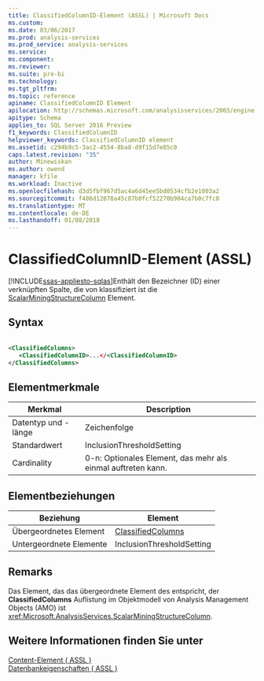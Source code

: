 ```yaml
---
title: ClassifiedColumnID-Element (ASSL) | Microsoft Docs
ms.custom: 
ms.date: 03/06/2017
ms.prod: analysis-services
ms.prod_service: analysis-services
ms.service: 
ms.component: 
ms.reviewer: 
ms.suite: pro-bi
ms.technology: 
ms.tgt_pltfrm: 
ms.topic: reference
apiname: ClassifiedColumnID Element
apilocation: http://schemas.microsoft.com/analysisservices/2003/engine
apitype: Schema
applies_to: SQL Server 2016 Preview
f1_keywords: ClassifiedColumnID
helpviewer_keywords: ClassifiedColumnID element
ms.assetid: c294b9c5-3ac2-4554-8ba8-d9f15d7e85c0
caps.latest.revision: "35"
author: Minewiskan
ms.author: owend
manager: kfile
ms.workload: Inactive
ms.openlocfilehash: d3d5fbf967d5ac4a6d45ee5bd0534cfb2e1003a2
ms.sourcegitcommit: f486d12078a45c87b0fcf52270b904ca7b0c7fc8
ms.translationtype: MT
ms.contentlocale: de-DE
ms.lasthandoff: 01/08/2018
---
```

# <a name="classifiedcolumnid-element-assl"></a>ClassifiedColumnID-Element (ASSL)
[!INCLUDE[ssas-appliesto-sqlas](../../../includes/ssas-appliesto-sqlas.md)]Enthält den Bezeichner (ID) einer verknüpften Spalte, die von klassifiziert ist die [ScalarMiningStructureColumn](../../../analysis-services/scripting/data-type/scalarminingstructurecolumn-data-type-assl.md) Element.  
  
## <a name="syntax"></a>Syntax  
  
```xml  
  
<ClassifiedColumns>  
   <ClassifiedColumnID>...</<ClassifiedColumnID>  
</ClassifiedColumns>  
```  
  
## <a name="element-characteristics"></a>Elementmerkmale  
  
|Merkmal|Description|  
|--------------------|-----------------|  
|Datentyp und -länge|Zeichenfolge|  
|Standardwert|InclusionThresholdSetting|  
|Cardinality|0-n: Optionales Element, das mehr als einmal auftreten kann.|  
  
## <a name="element-relationships"></a>Elementbeziehungen  
  
|Beziehung|Element|  
|------------------|-------------|  
|Übergeordnetes Element|[ClassifiedColumns](../../../analysis-services/scripting/collections/classifiedcolumns-element-assl.md)|  
|Untergeordnete Elemente|InclusionThresholdSetting|  
  
## <a name="remarks"></a>Remarks  
 Das Element, das das übergeordnete Element des entspricht, der **ClassifiedColumns** Auflistung im Objektmodell von Analysis Management Objects (AMO) ist <xref:Microsoft.AnalysisServices.ScalarMiningStructureColumn>.  
  
## <a name="see-also"></a>Weitere Informationen finden Sie unter  
 [Content-Element &#40; ASSL &#41;](../../../analysis-services/scripting/properties/content-element-assl.md)   
 [Datenbankeigenschaften &#40; ASSL &#41;](../../../analysis-services/scripting/properties/properties-assl.md)  
  
  

